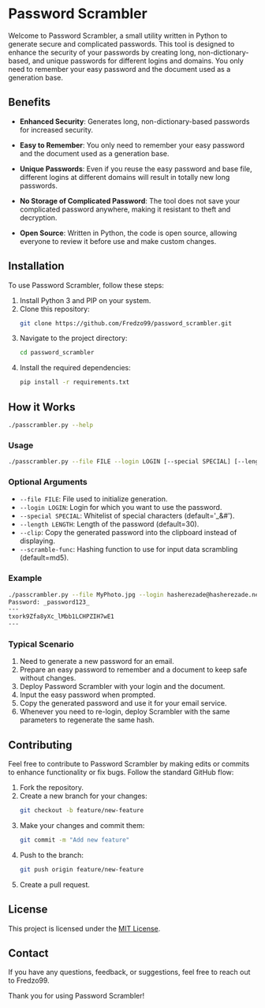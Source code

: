 # Password Scrambler

Welcome to Password Scrambler, a small utility written in Python to generate secure and complicated passwords. This tool is designed to enhance the security of your passwords by creating long, non-dictionary-based, and unique passwords for different logins and domains. You only need to remember your easy password and the document used as a generation base.

## Benefits

- **Enhanced Security**: Generates long, non-dictionary-based passwords for increased security.

- **Easy to Remember**: You only need to remember your easy password and the document used as a generation base.

- **Unique Passwords**: Even if you reuse the easy password and base file, different logins at different domains will result in totally new long passwords.

- **No Storage of Complicated Password**: The tool does not save your complicated password anywhere, making it resistant to theft and decryption.

- **Open Source**: Written in Python, the code is open source, allowing everyone to review it before use and make custom changes.

## Installation

To use Password Scrambler, follow these steps:

1. Install Python 3 and PIP on your system.
2. Clone this repository:
   ```bash
   git clone https://github.com/Fredzo99/password_scrambler.git
   ```
3. Navigate to the project directory:
   ```bash
   cd password_scrambler
   ```
4. Install the required dependencies:
   ```bash
   pip install -r requirements.txt
   ```

## How it Works

```bash
./passcrambler.py --help
```

### Usage

```bash
./passcrambler.py --file FILE --login LOGIN [--special SPECIAL] [--length LENGTH] [--clip] [--scramble-func FUNC]
```

### Optional Arguments

- `--file FILE`: File used to initialize generation.
- `--login LOGIN`: Login for which you want to use the password.
- `--special SPECIAL`: Whitelist of special characters (default='_&#').
- `--length LENGTH`: Length of the password (default=30).
- `--clip`: Copy the generated password into the clipboard instead of displaying.
- `--scramble-func`: Hashing function to use for input data scrambling (default=md5).

### Example

```bash
./passcrambler.py --file MyPhoto.jpg --login hasherezade@hasherezade.net
Password: _password123_
---
txork9Zfa8yXc_lMbb1LCHPZIH7wE1
---
```

### Typical Scenario

1. Need to generate a new password for an email.
2. Prepare an easy password to remember and a document to keep safe without changes.
3. Deploy Password Scrambler with your login and the document.
4. Input the easy password when prompted.
5. Copy the generated password and use it for your email service.
6. Whenever you need to re-login, deploy Scrambler with the same parameters to regenerate the same hash.

## Contributing

Feel free to contribute to Password Scrambler by making edits or commits to enhance functionality or fix bugs. Follow the standard GitHub flow:

1. Fork the repository.
2. Create a new branch for your changes:
   ```bash
   git checkout -b feature/new-feature
   ```
3. Make your changes and commit them:
   ```bash
   git commit -m "Add new feature"
   ```
4. Push to the branch:
   ```bash
   git push origin feature/new-feature
   ```
5. Create a pull request.

## License

This project is licensed under the [MIT License](LICENSE).

## Contact

If you have any questions, feedback, or suggestions, feel free to reach out to Fredzo99.

Thank you for using Password Scrambler!
